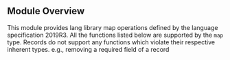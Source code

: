 ## Module Overview

This module provides lang library map operations defined by the language specification 2019R3. All the functions listed
below are supported by the `map` type. Records do not support any functions which violate their respective inherent 
types. e.g., removing a required field of a record
